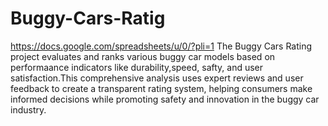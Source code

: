 # Buggy-Cars-Ratig
https://docs.google.com/spreadsheets/u/0/?pli=1
The Buggy Cars Rating project evaluates and ranks various buggy car models based on performaance indicators  like durability,speed, safty, and user  satisfaction.This comprehensive analysis uses expert reviews and user feedback to create a transparent rating system, helping consumers make informed decisions while promoting  safety and innovation in the buggy car industry.

